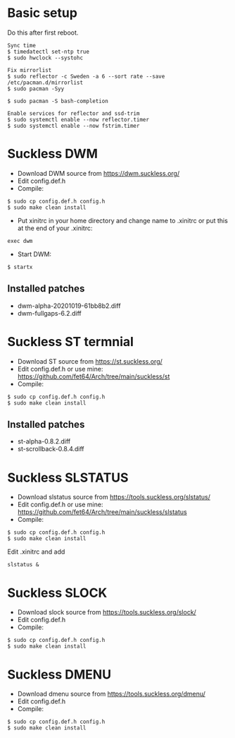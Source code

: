 # Basic setup
Do this after first reboot.

```
Sync time
$ timedatectl set-ntp true
$ sudo hwclock --systohc

Fix mirrorlist
$ sudo reflector -c Sweden -a 6 --sort rate --save /etc/pacman.d/mirrorlist
$ sudo pacman -Syy

$ sudo pacman -S bash-completion

Enable services for reflector and ssd-trim
$ sudo systemctl enable --now reflector.timer
$ sudo systemctl enable --now fstrim.timer
```
# Suckless DWM
* Download DWM source from https://dwm.suckless.org/
* Edit config.def.h
* Compile:
```
$ sudo cp config.def.h config.h
$ sudo make clean install
```
* Put xinitrc in your home directory and change name to .xinitrc or put this at the end of your .xinitrc:
```
exec dwm
```
* Start DWM:
```
$ startx
```
## Installed patches
* dwm-alpha-20201019-61bb8b2.diff
* dwm-fullgaps-6.2.diff
# Suckless ST termnial
* Download ST source from https://st.suckless.org/
* Edit config.def.h or use mine: https://github.com/fet64/Arch/tree/main/suckless/st
* Compile:
```
$ sudo cp config.def.h config.h
$ sudo make clean install
```
## Installed patches
* st-alpha-0.8.2.diff
* st-scrollback-0.8.4.diff

# Suckless SLSTATUS
* Download slstatus source from https://tools.suckless.org/slstatus/
* Edit config.def.h or use mine: https://github.com/fet64/Arch/tree/main/suckless/slstatus
* Compile:
```
$ sudo cp config.def.h config.h
$ sudo make clean install
```
Edit .xinitrc and add 
```
slstatus &
```
# Suckless SLOCK
* Download slock source from https://tools.suckless.org/slock/
* Edit config.def.h
* Compile:
```
$ sudo cp config.def.h config.h
$ sudo make clean install
```
# Suckless DMENU
* Download dmenu source from https://tools.suckless.org/dmenu/
* Edit config.def.h
* Compile:
```
$ sudo cp config.def.h config.h
$ sudo make clean install
```
